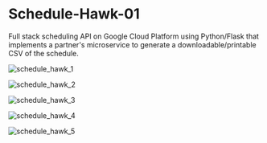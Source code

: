 # Schedule-Hawk-01
Full stack scheduling API on Google Cloud Platform using Python/Flask that implements a partner's microservice to generate a downloadable/printable 
CSV of the schedule.


![schedule_hawk_1](https://user-images.githubusercontent.com/59400213/228111969-c9ebfcf0-4718-4807-9f34-88964533e5af.png)

![schedule_hawk_2](https://user-images.githubusercontent.com/59400213/228111997-d3b28dd3-caaa-4e93-9c6f-566370a74e1d.png)

![schedule_hawk_3](https://user-images.githubusercontent.com/59400213/228111999-96daf28e-2ccf-4a46-b77c-4ef53a3527c6.png)

![schedule_hawk_4](https://user-images.githubusercontent.com/59400213/228112002-01046fcb-8a88-403f-ae44-b3affa108214.png)

![schedule_hawk_5](https://user-images.githubusercontent.com/59400213/228112003-6deb73b6-ece9-4561-a048-d0bd261704e6.png)

